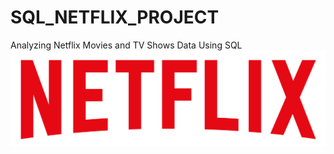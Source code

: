 # SQL_NETFLIX_PROJECT

Analyzing Netflix Movies and TV Shows Data Using SQL
![Neflix Logo](https://github.com/Aditya-Tripathi07/SQL_NETFLIX_PROJECT/blob/main/logo.png)
